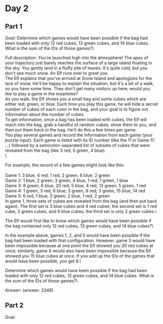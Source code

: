 # Day 2

## Part 1
*Goal*: Determine which games would have been possible if the bag had been loaded with only 12 red cubes, 13 green cubes, and 14 blue cubes.\
What is the sum of the IDs of those games?\

*Full description*:
You're launched high into the atmosphere! The apex of your trajectory just barely reaches the surface of a large island floating in the sky. You gently land in a fluffy pile of leaves. It's quite cold, but you don't see much snow. An Elf runs over to greet you.\
The Elf explains that you've arrived at Snow Island and apologizes for the lack of snow. He'll be happy to explain the situation, but it's a bit of a walk, so you have some time. They don't get many visitors up here; would you like to play a game in the meantime?\
As you walk, the Elf shows you a small bag and some cubes which are either red, green, or blue. Each time you play this game, he will hide a secret number of cubes of each color in the bag, and your goal is to figure out information about the number of cubes.\
To get information, once a bag has been loaded with cubes, the Elf will reach into the bag, grab a handful of random cubes, show them to you, and then put them back in the bag. He'll do this a few times per game.\
You play several games and record the information from each game (your puzzle input). Each game is listed with its ID number (like the 11 in Game 11: ...) followed by a semicolon-separated list of subsets of cubes that were revealed from the bag (like 3 red, 5 green, 4 blue).\
\

For example, the record of a few games might look like this:\
\
Game 1: 3 blue, 4 red; 1 red, 2 green, 6 blue; 2 green\
Game 2: 1 blue, 2 green; 3 green, 4 blue, 1 red; 1 green, 1 blue\
Game 3: 8 green, 6 blue, 20 red; 5 blue, 4 red, 13 green; 5 green, 1 red\
Game 4: 1 green, 3 red, 6 blue; 3 green, 6 red; 3 green, 15 blue, 14 red\
Game 5: 6 red, 1 blue, 3 green; 2 blue, 1 red, 2 green\
In game 1, three sets of cubes are revealed from the bag (and then put back again). The first set is 3 blue cubes and 4 red cubes; the second set is 1 red cube, 2 green cubes, and 6 blue cubes; the third set is only 2 green cubes.\

The Elf would first like to know which games would have been possible if the bag contained only 12 red cubes, 13 green cubes, and 14 blue cubes?\

In the example above, games 1, 2, and 5 would have been possible if the bag had been loaded with that configuration. However, game 3 would have been impossible because at one point the Elf showed you 20 red cubes at once; similarly, game 4 would also have been impossible because the Elf showed you 15 blue cubes at once. If you add up the IDs of the games that would have been possible, you get 8.\

Determine which games would have been possible if the bag had been loaded with only 12 red cubes, 13 green cubes, and 14 blue cubes. What is the sum of the IDs of those games?\

*Answer*: (answer: 2348)



## Part 2
Goal: 
